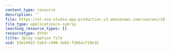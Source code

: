 ```yaml
---
content_type: resource
description: ''
file: https://ol-ocw-studio-app-production.s3.amazonaws.com/courses/18-06sc-linear-algebra-fall-2011/53e2d4225a53c4983ab2f266acf19e1b_qEBi0K5wfOs.srt
file_type: application/x-subrip
learning_resource_types: []
resourcetype: Other
title: 3play caption file
uid: 53e2d422-5a53-c498-3ab2-f266acf19e1b
---
```

